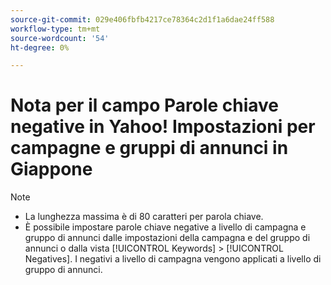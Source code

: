 ```yaml
---
source-git-commit: 029e406fbfb4217ce78364c2d1f1a6dae24ff588
workflow-type: tm+mt
source-wordcount: '54'
ht-degree: 0%

---
```

# Nota per il campo Parole chiave negative in Yahoo! Impostazioni per campagne e gruppi di annunci in Giappone

>[!NOTE]
>
>* La lunghezza massima è di 80 caratteri per parola chiave.
>* È possibile impostare parole chiave negative a livello di campagna e gruppo di annunci dalle impostazioni della campagna e del gruppo di annunci o dalla vista [!UICONTROL Keywords] > [!UICONTROL Negatives]. I negativi a livello di campagna vengono applicati a livello di gruppo di annunci.
